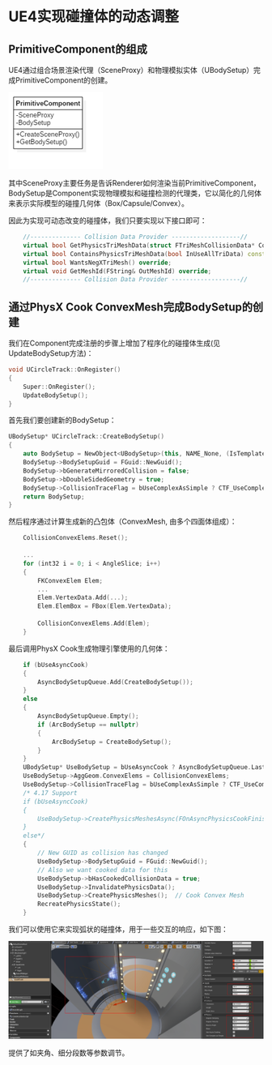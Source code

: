 # UE4实现碰撞体的动态调整

## PrimitiveComponent的组成

UE4通过组合场景渲染代理（SceneProxy）和物理模拟实体（UBodySetup）完成PrimitiveComponent的创建。

![](images/primitive_component.png)

其中SceneProxy主要任务是告诉Renderer如何渲染当前PrimitiveComponent，
BodySetup是Component实现物理模拟和碰撞检测的代理类，它以简化的几何体来表示实际模型的碰撞几何体（Box/Capsule/Convex）。


因此为实现可动态改变的碰撞体，我们只要实现以下接口即可：

``` cpp
    //-------------- Collision Data Provider -------------------//
    virtual bool GetPhysicsTriMeshData(struct FTriMeshCollisionData* CollisionData, bool InUseAllTriData) override;
    virtual bool ContainsPhysicsTriMeshData(bool InUseAllTriData) const override;
    virtual bool WantsNegXTriMesh() override;
    virtual void GetMeshId(FString& OutMeshId) override;
    //-------------- Collision Data Provider -------------------//
```

## 通过PhysX Cook ConvexMesh完成BodySetup的创建

我们在Component完成注册的步骤上增加了程序化的碰撞体生成(见UpdateBodySetup方法)：

``` cpp
void UCircleTrack::OnRegister()
{
    Super::OnRegister();
    UpdateBodySetup();
}
```

首先我们要创建新的BodySetup：

``` cpp
UBodySetup* UCircleTrack::CreateBodySetup()
{
    auto BodySetup = NewObject<UBodySetup>(this, NAME_None, (IsTemplate() ? RF_Public : RF_NoFlags));
    BodySetup->BodySetupGuid = FGuid::NewGuid();
    BodySetup->bGenerateMirroredCollision = false;
    BodySetup->bDoubleSidedGeometry = true;
    BodySetup->CollisionTraceFlag = bUseComplexAsSimple ? CTF_UseComplexAsSimple : CTF_UseDefault;
    return BodySetup;
}
```

然后程序通过计算生成新的凸包体（ConvexMesh, 由多个四面体组成）：

``` cpp
	CollisionConvexElems.Reset();

    ...
    for (int32 i = 0; i < AngleSlice; i++)
    {
        FKConvexElem Elem;
        ...
        Elem.VertexData.Add(...);
        Elem.ElemBox = FBox(Elem.VertexData);

        CollisionConvexElems.Add(Elem);
    }
```

最后调用PhysX Cook生成物理引擎使用的几何体：

``` cpp
    if (bUseAsyncCook)
    {
        AsyncBodySetupQueue.Add(CreateBodySetup());
    }
    else
    {
        AsyncBodySetupQueue.Empty();
        if (ArcBodySetup == nullptr)
        {
            ArcBodySetup = CreateBodySetup();
        }
    }
    UBodySetup* UseBodySetup = bUseAsyncCook ? AsyncBodySetupQueue.Last() : ArcBodySetup;
    UseBodySetup->AggGeom.ConvexElems = CollisionConvexElems;
    UseBodySetup->CollisionTraceFlag = bUseComplexAsSimple ? CTF_UseComplexAsSimple : CTF_UseDefault;
    /* 4.17 Support
    if (bUseAsyncCook)
    {
        UseBodySetup->CreatePhysicsMeshesAsync(FOnAsyncPhysicsCookFinished::CreateUObject(this, &UCircleTrack::FinishPhysicsAsyncCook, UseBodySetup));
    }
    else*/
    {
        // New GUID as collision has changed
        UseBodySetup->BodySetupGuid = FGuid::NewGuid();
        // Also we want cooked data for this
        UseBodySetup->bHasCookedCollisionData = true;
        UseBodySetup->InvalidatePhysicsData();
        UseBodySetup->CreatePhysicsMeshes();  // Cook Convex Mesh
        RecreatePhysicsState();
    }
```

我们可以使用它来实现弧状的碰撞体，用于一些交互的响应，如下图：

![](images/custom_collision.png)

提供了如夹角、细分段数等参数调节。